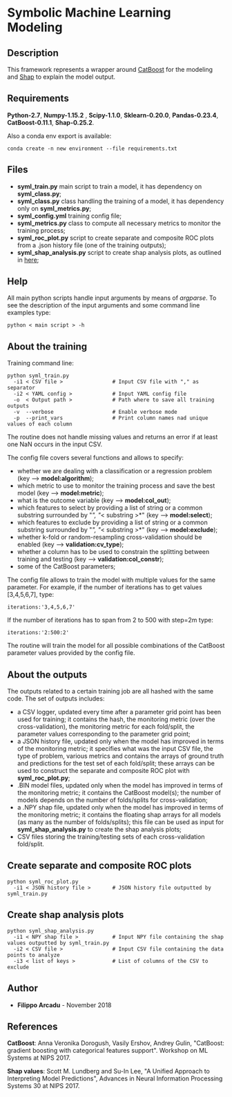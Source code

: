 # Symbolic Machine Learning Modeling


## Description
This framework represents a wrapper around [CatBoost](https://github.com/catboost/catboost) for the modeling and [Shap](https://github.com/slundberg/shap)
to explain the model output. 


## Requirements

__Python-2.7__, __Numpy-1.15.2__ , __Scipy-1.1.0__, __Sklearn-0.20.0__, __Pandas-0.23.4__, __CatBoost-0.11.1__, __Shap-0.25.2__.

Also a conda env export is available:
```
conda create -n new environment --file requirements.txt
```




## Files
* __syml_train.py__  main script to train a model, it has dependency on __syml_class.py__;
* __syml_class.py__  class handling the training of a model, it has dependency only on __syml_metrics.py__;
* __syml_config.yml__  training config file;
* __syml_metrics.py__  class to compute all necessary metrics to monitor the training process;
* __syml_roc_plot.py__  script to create separate and composite ROC plots from a .json history file (one of the training outputs);
* __syml_shap_analysis.py__ script to create shap analysis plots, as outlined in [here](https://github.com/slundberg/shap);


## Help
All main python scripts handle input arguments by means of *argparse*. To see the description of the input arguments
and some command line examples type:
```
python < main script > -h
```


## About the training
Training command line:
```
python syml_train.py   
  -i1 < CSV file >                # Input CSV file with "," as separator   
  -i2 < YAML config >             # Input YAML config file 
  -o  < Output path >             # Path where to save all training outputs
  -v  --verbose                   # Enable verbose mode
  -p  --print_vars                # Print column names nad unique values of each column 
```
The routine does not handle missing values and returns an error if at least one NaN occurs
in the input CSV.

The config file covers several functions and allows to specify:
- whether we are dealing with a classification or a regression problem (key --> __model:algorithm__);
- which metric to use to monitor the training process and save the best model (key --> __model:metric__);
- what is the outcome variable (key --> __model:col_out__);
- which features to select by providing a list of string or a common substring surrounded by "*", "*< substring >*" (key --> __model:select__);
- which features to exclude by providing a list of string or a common substring surrounded by "*", "*< substring >*" (key --> __model:exclude__);
- whether k-fold or random-resampling cross-validation should be enabled (key --> __validation:cv_type__);
- whether a column has to be used to constrain the splitting between training and testing (key --> __validation:col_constr__);
- some of the CatBoost parameters;

The config file allows to train the model with multiple values for the same parameter. For example, if the number of iterations
has to get values [3,4,5,6,7], type:
```
iterations:'3,4,5,6,7'
``` 
If the number of iterations has to span from 2 to 500 with step=2m type:
```
iterations:'2:500:2'
```
The routine will train the model for all possible combinations of the CatBoost parameter values provided by the config file.


## About the outputs
The outputs related to a certain training job are all hashed with the same code. The set of outputs includes:
- a CSV logger, updated every time after a parameter grid point has been used for training; it contains the hash, the monitoring metric (over the cross-validation),
  the monitoring metric for each fold/split, the parameter values corresponding to the parameter grid point;
- a JSON history file, updated only when the model has improved in terms of the monitoring metric; it specifies what was the input CSV file, the type of problem, various metrics
  and contains the arrays of ground truth and predictions for the test set of each fold/split; these arrays can be used to construct the separate and composite ROC plot with __syml_roc_plot.py__;
- .BIN model files, updated only when the model has improved in terms of the monitoring metric; it contains the CatBoost model(s); the number of models depends on the number of
  folds/splits for cross-validation;
- a .NPY shap file, updated only when the model has improved in terms of the monitoring metric; it contains the floating shap arrays for all models (as many as the number of folds/splits);
  this file can be used as input for __syml_shap_analysis.py__ to create the shap analysis plots;
- CSV files storing the training/testing sets of each cross-validation fold/split. 


## Create separate and composite ROC plots
```
python syml_roc_plot.py   
  -i1 < JSON history file >       # JSON history file outputted by syml_train.py   
```


## Create shap analysis plots
```
python syml_shap_analysis.py   
  -i1 < NPY shap file >           # Input NPY file containing the shap values outputted by syml_train.py   
  -i2 < CSV file >                # Input CSV file containing the data points to analyze
  -i3 < list of keys >            # List of columns of the CSV to exclude
```


## Author
* **Filippo Arcadu** - November 2018


## References
__CatBoost__: Anna Veronika Dorogush, Vasily Ershov, Andrey Gulin, "CatBoost: gradient boosting with categorical features support". Workshop on ML Systems at NIPS 2017.
 
__Shap values__: Scott M. Lundberg and Su-In Lee, "A Unified Approach to Interpreting Model Predictions", Advances in Neural Information Processing Systems 30 at NIPS 2017.
